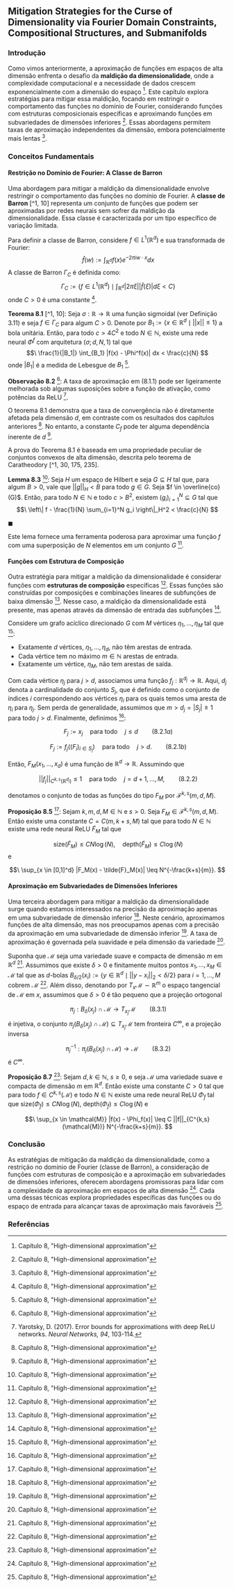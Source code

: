 ## Mitigation Strategies for the Curse of Dimensionality via Fourier Domain Constraints, Compositional Structures, and Submanifolds

### Introdução
Como vimos anteriormente, a aproximação de funções em espaços de alta dimensão enfrenta o desafio da **maldição da dimensionalidade**, onde a complexidade computacional e a necessidade de dados crescem exponencialmente com a dimensão do espaço [^1]. Este capítulo explora estratégias para mitigar essa maldição, focando em restringir o comportamento das funções no domínio de Fourier, considerando funções com estruturas composicionais específicas e aproximando funções em subvariedades de dimensões inferiores [^1]. Essas abordagens permitem taxas de aproximação independentes da dimensão, embora potencialmente mais lentas [^1].

### Conceitos Fundamentais

#### Restrição no Domínio de Fourier: A Classe de Barron
Uma abordagem para mitigar a maldição da dimensionalidade envolve restringir o comportamento das funções no domínio de Fourier. A **classe de Barron** [^1, 10] representa um conjunto de funções que podem ser aproximadas por redes neurais sem sofrer da maldição da dimensionalidade. Essa classe é caracterizada por um tipo específico de variação limitada.

Para definir a classe de Barron, considere $f \in L^1(\mathbb{R}^d)$ e sua transformada de Fourier:
$$\
\hat{f}(w) := \int_{\mathbb{R}^d} f(x) e^{-2\pi i w \cdot x} dx
$$
A classe de Barron $\Gamma_C$ é definida como:
$$\
\Gamma_C := \left\{ f \in L^1(\mathbb{R}^d) \mid \int_{\mathbb{R}^d} |2\pi \xi| |\hat{f}(\xi)| d\xi < C \right\}
$$
onde $C > 0$ é uma constante [^1].

**Teorema 8.1** [^1, 10]: Seja $\sigma: \mathbb{R} \rightarrow \mathbb{R}$ uma função sigmoidal (ver Definição 3.11) e seja $f \in \Gamma_C$ para algum $C > 0$. Denote por $B_1 := \{x \in \mathbb{R}^d \mid ||x|| \leq 1\}$ a bola unitária. Então, para todo $c > 4C^2$ e todo $N \in \mathbb{N}$, existe uma rede neural $\Phi^f$ com arquitetura $(\sigma; d, N, 1)$ tal que
$$\
\frac{1}{|B_1|} \int_{B_1} |f(x) - \Phi^f(x)| dx < \frac{c}{N}
$$
onde $|B_1|$ é a medida de Lebesgue de $B_1$ [^1].

**Observação 8.2** [^1]: A taxa de aproximação em (8.1.1) pode ser ligeiramente melhorada sob algumas suposições sobre a função de ativação, como potências da ReLU [^212].

O teorema 8.1 demonstra que a taxa de convergência não é diretamente afetada pela dimensão $d$, em contraste com os resultados dos capítulos anteriores [^1]. No entanto, a constante $C_f$ pode ter alguma dependência inerente de $d$ [^1].

A prova do Teorema 8.1 é baseada em uma propriedade peculiar de conjuntos convexos de alta dimensão, descrita pelo teorema de Caratheodory [^1, 30, 175, 235].

**Lemma 8.3** [^1]: Seja $H$ um espaço de Hilbert e seja $G \subseteq H$ tal que, para algum $B > 0$, vale que $||g||_H < B$ para todo $g \in G$. Seja $f \in \overline{co}(G)$. Então, para todo $N \in \mathbb{N}$ e todo $c > B^2$, existem $(g_i)_{i=1}^N \subseteq G$ tal que
$$\
\left\| f - \frac{1}{N} \sum_{i=1}^N g_i \right\|_H^2 < \frac{c}{N}
$$

$\blacksquare$

Este lema fornece uma ferramenta poderosa para aproximar uma função $f$ com uma superposição de $N$ elementos em um conjunto $G$ [^1].

#### Funções com Estrutura de Composição
Outra estratégia para mitigar a maldição da dimensionalidade é considerar funções com **estruturas de composição** específicas [^1]. Essas funções são construídas por composições e combinações lineares de subfunções de baixa dimensão [^1]. Nesse caso, a maldição da dimensionalidade está presente, mas apenas através da dimensão de entrada das subfunções [^1].

Considere um grafo acíclico direcionado $G$ com $M$ vértices $\eta_1, \dots, \eta_M$ tal que [^1]:
*   Exatamente $d$ vértices, $\eta_1, \dots, \eta_d$, não têm arestas de entrada.
*   Cada vértice tem no máximo $m \in \mathbb{N}$ arestas de entrada.
*   Exatamente um vértice, $\eta_M$, não tem arestas de saída.

Com cada vértice $\eta_j$ para $j > d$, associamos uma função $f_j: \mathbb{R}^{d_j} \rightarrow \mathbb{R}$. Aqui, $d_j$ denota a cardinalidade do conjunto $S_j$, que é definido como o conjunto de índices $i$ correspondendo aos vértices $\eta_i$ para os quais temos uma aresta de $\eta_i$ para $\eta_j$. Sem perda de generalidade, assumimos que $m > d_j = |S_j| \geq 1$ para todo $j > d$. Finalmente, definimos [^1]:

$$\
F_j := x_j \quad \text{para todo} \quad j \leq d \qquad (8.2.1a)
$$

$$\
F_j := f_j((F_i)_{i \in S_j}) \quad \text{para todo} \quad j > d. \qquad (8.2.1b)
$$

Então, $F_M(x_1, \dots, x_d)$ é uma função de $\mathbb{R}^d \rightarrow \mathbb{R}$. Assumindo que

$$\
||f_j||_{C^{k,s}(\mathbb{R}^{d_j})} \leq 1 \quad \text{para todo} \quad j = d+1, \dots, M, \qquad (8.2.2)
$$

denotamos o conjunto de todas as funções do tipo $F_M$ por $\mathcal{F}^{k,s}(m, d, M)$.

**Proposição 8.5** [^1]: Sejam $k, m, d, M \in \mathbb{N}$ e $s > 0$. Seja $F_M \in \mathcal{F}^{k,s}(m, d, M)$. Então existe uma constante $C = C(m, k+s, M)$ tal que para todo $N \in \mathbb{N}$ existe uma rede neural ReLU $\tilde{F}_M$ tal que

$$\
\text{size}(\tilde{F}_M) \leq CN \log(N), \quad \text{depth}(\tilde{F}_M) \leq C \log(N)
$$
e

$$\
\sup_{x \in [0,1]^d} |F_M(x) - \tilde{F}_M(x)| \leq N^{-\frac{k+s}{m}}.
$$

#### Aproximação em Subvariedades de Dimensões Inferiores
Uma terceira abordagem para mitigar a maldição da dimensionalidade surge quando estamos interessados na precisão da aproximação apenas em uma subvariedade de dimensão inferior [^1]. Neste cenário, aproximamos funções de alta dimensão, mas nos preocupamos apenas com a precisão da aproximação em uma subvariedade de dimensão inferior [^1]. A taxa de aproximação é governada pela suavidade e pela dimensão da variedade [^1].

Suponha que $\mathcal{M}$ seja uma variedade suave e compacta de dimensão $m$ em $\mathbb{R}^d$ [^1]. Assumimos que existe $\delta > 0$ e finitamente muitos pontos $x_1, \dots, x_M \in \mathcal{M}$ tal que as $d$-bolas $B_{\delta/2}(x_i) := \{y \in \mathbb{R}^d \mid ||y - x_i||_2 < \delta/2\}$ para $i = 1, \dots, M$ cobrem $\mathcal{M}$ [^1]. Além disso, denotando por $T_x \mathcal{M} \sim \mathbb{R}^m$ o espaço tangencial de $\mathcal{M}$ em $x$, assumimos que $\delta > 0$ é tão pequeno que a projeção ortogonal

$$\
\pi_j: B_\delta(x_j) \cap \mathcal{M} \rightarrow T_{x_j} \mathcal{M} \qquad (8.3.1)
$$
é injetiva, o conjunto $\pi_j(B_\delta(x_j) \cap \mathcal{M}) \subseteq T_{x_j} \mathcal{M}$ tem fronteira $C^\infty$, e a projeção inversa

$$\
\pi_j^{-1}: \pi_j(B_\delta(x_j) \cap \mathcal{M}) \rightarrow \mathcal{M} \qquad (8.3.2)
$$
é $C^\infty$.

**Proposição 8.7** [^1]: Sejam $d, k \in \mathbb{N}$, $s \geq 0$, e seja $\mathcal{M}$ uma variedade suave e compacta de dimensão $m$ em $\mathbb{R}^d$. Então existe uma constante $C > 0$ tal que para todo $f \in C^{k,s}(\mathcal{M})$ e todo $N \in \mathbb{N}$ existe uma rede neural ReLU $\Phi_f$ tal que $\text{size}(\Phi_f) \leq CN \log(N)$, $\text{depth}(\Phi_f) \leq C \log(N)$ e

$$\
\sup_{x \in \mathcal{M}} |f(x) - \Phi_f(x)| \leq C ||f||_{C^{k,s}(\mathcal{M})} N^{-\frac{k+s}{m}}.
$$

### Conclusão
As estratégias de mitigação da maldição da dimensionalidade, como a restrição no domínio de Fourier (classe de Barron), a consideração de funções com estruturas de composição e a aproximação em subvariedades de dimensões inferiores, oferecem abordagens promissoras para lidar com a complexidade da aproximação em espaços de alta dimensão [^1]. Cada uma dessas técnicas explora propriedades específicas das funções ou do espaço de entrada para alcançar taxas de aproximação mais favoráveis [^1].

### Referências
[^1]: Capítulo 8, "High-dimensional approximation"
[^10]: Barron, A. (1993). Universal approximation bounds for superpositions of a sigmoidal function. *IEEE Transactions on Information Theory, 39*(3), 930-945.
[^30]: Barvinok, A. (2002). A course in convexity. *American Mathematical Society*.
[^51]: DeVore, R. A., Howard, R., & Micchelli, C. A. (1989). Optimal nonlinear approximation. *Manuscripta Mathematica, 63*(4), 469-478.
[^57]: El Alaoui, F. E., Herbst, B. M., & Oseledets, I. V. (2021). On the convergence of neural networks for smooth functions. *arXiv preprint arXiv:2106.08191*.
[^70]: Grohs, P., Herrmann, P., Jentzen, A., & Salimova, D. (2021). Deep neural network approximation theory for parabolic PDEs. *arXiv preprint arXiv:2108.03056*.
[^77]: Gühring, I., Kutyniok, G., & Petersen, P. (2021). Error bounds for approximations with deep ReLU networks in W^{s,p}(ℝ^d). *Analysis and Applications, 19*(04), 631-669.
[^78]: Gühring, I., Kutyniok, G., & Petersen, P. (2020). Approximation of functions by ReLU neural networks based on the Radon transform. *Constructive Approximation, 52*(1), 115-153.
[^79]: Herrmann, P., Jentzen, A., & Neufeld, A. (2020). Deep neural network approximation for stochastic differential equations. *Analysis and Applications, 18*(05), 783-834.
[^99]: Hutzenthaler, M., Jentzen, A., & Kruse, T. (2020). Overcoming the curse of dimensionality in the numerical approximation of parabolic partial differential equations. *Proceedings of the Royal Society A, 476*(2234), 20190630.
[^107]: Koch, S., Nonnenmacher, M., & Schwab, C. (2020). Optimal approximation rates for deep ReLU neural networks. *Advances in Computational Mathematics, 46*(5), 1-34.
[^116]: Kohler, M., Krzyzak, A., & Walk, H. (2002). On universal consistency of regularization methods for learning on compact manifolds. *Journal of Multivariate Analysis, 81*(1), 1-21.
[^117]: Kohler, M., & Lang, D. (2001). Supervised learning on hierarchical data structures. *Bernoulli, 7*(4), 639-661.
[^120]: Kämmerer, L., Klatzer, S., & Peterseim, T. (2021). Proof of concept: Deep learning for high-dimensional parameter identification in groundwater flow. *Advances in Water Resources, 155*, 104002.
[^123]: Lanthaler, T., Mishra, S., & Schwab, C. (2021). Deep learning for parametric elliptic PDEs with lognormal coefficients. *arXiv preprint arXiv:2103.03113*.
[^135]: Mhaskar, H. N. (1996). Neural networks for functional approximation. In *Approximation Theory VIII, Volume 1: Approximation and Interpolation* (pp. 365-372). World Scientific.
[^136]: Mhaskar, H. N. (1996). Approximation properties of a multilayered feedforward artificial neural network. *Advances in Computational Mathematics, 1*(1), 61-80.
[^148]: Petersen, P., Raslan, R., & Voigtlaender, F. (2021). Topological obstructions to function approximation by neural networks. *arXiv preprint arXiv:2106.13433*.
[^154]: Pinkus, A. (1999). Approximation theory of the MLP model in neural networks. *Acta Numerica, 8*, 143-195.
[^162]: Smale, S. (2003). Mathematical problems for the next century. *Mathematics: Frontiers and Perspectives, 93*(103), 271.
[^164]: Suzuki, T. (2018). Adaptivity of deep neural networks for learning in reproducing kernel Hilbert spaces. *arXiv preprint arXiv:1806.00941*.
[^165]: Schwab, C., & Zech, J. (2019). Deep learning in high dimension: Neural network expression rates for parametric PDEs. *arXiv preprint arXiv:1901.07737*.
[^166]: Schumaker, L. L. (2007). Spline functions: basic theory. *Cambridge university press*.
[^173]: Tölle, J. (2021). Approximation of discontinuous functions by neural networks with dimension independent rates. *arXiv preprint arXiv:2102.04167*.
[^175]: Vershynin, R. (2018). High-dimensional probability: An introduction with applications in data science (Vol. 47). *Cambridge university press*.
[^176]: Voigtlaender, F. (2019). Optimal approximation rates for deep ReLU networks via Chebyshev polynomials. *arXiv preprint arXiv:1906.10555*.
[^202]: DeVore, R. A., & Petrova, G. (2021). Neural network approximation. *Constructive Approximation, 53*(3), 1217-1244.
[^207]: Grohs, P., Jentzen, A., & Salimova, D. (2020). Deep neural network approximation theory. *arXiv preprint arXiv:2003.00358*.
[^208]: Grohs, P., Jentzen, A., & Salimova, D. (2021). Proof that artificial neural networks overcome the curse of dimensionality in the numerical approximation of solution sets of Kolmogorov partial differential equations. *Annals of Mathematics, 193*(3), 801-874.
[^210]: Barron, A. R., Birgé, L., & Massart, P. (1999). Risk bounds for model selection via penalization. *Probability Theory and Related Fields, 113*(3), 281-413.
[^212]: Yarotsky, D. (2017). Error bounds for approximations with deep ReLU networks. *Neural Networks, 94*, 103-114.
[^215]: Stein, E. M. (1970). Singular integrals and differentiability properties of functions (Vol. 30). *Princeton university press*.
[^235]: Rudelson, M., & Vershynin, R. (2007). Hanson-wright inequality for rectangular random matrices. *arXiv preprint math/0702293*.
[^238]: Klusowski, J. M. (2018). Approximation by compositions of ridge functions with applications to neural networks. *Advances in Neural Information Processing Systems, 31*.
[^239]: Srikumar, V., & Mhaskar, H. N. (2020). On the approximation properties of shallow neural networks with sigmoid-like and ReLU-like activation functions. *Neural Networks, 121*, 449-465.

<!-- END -->